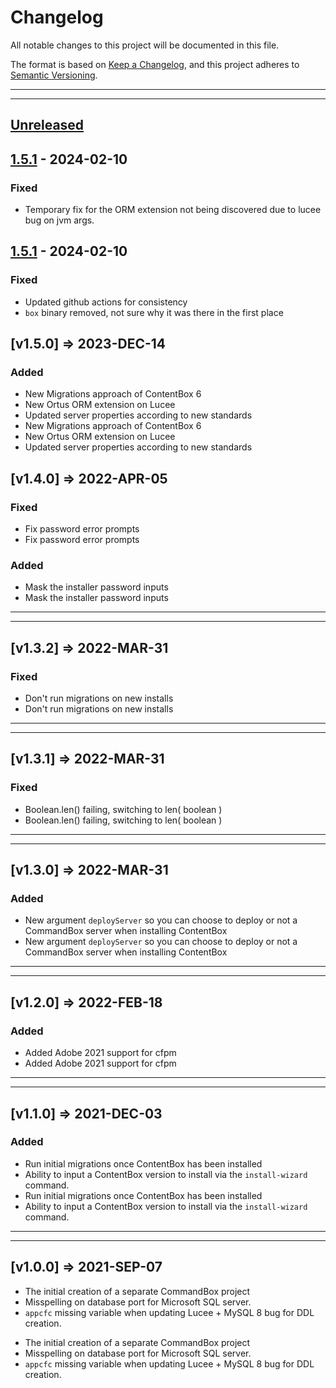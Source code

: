 # Changelog

All notable changes to this project will be documented in this file.

The format is based on [Keep a Changelog](https://keepachangelog.com/en/1.0.0/),
and this project adheres to [Semantic Versioning](https://semver.org/spec/v2.0.0.html).

* * *
* * *

## [Unreleased]

## [1.5.1] - 2024-02-10

### Fixed

- Temporary fix for the ORM extension not being discovered due to lucee bug on jvm args.

## [1.5.1] - 2024-02-10

### Fixed

- Updated github actions for consistency
- `box` binary removed, not sure why it was there in the first place

## [v1.5.0] => 2023-DEC-14

### Added

- New Migrations approach of ContentBox 6
- New Ortus ORM extension on Lucee
- Updated server properties according to new standards
- New Migrations approach of ContentBox 6
- New Ortus ORM extension on Lucee
- Updated server properties according to new standards

## [v1.4.0] => 2022-APR-05

### Fixed

- Fix password error prompts
- Fix password error prompts

### Added

- Mask the installer password inputs
- Mask the installer password inputs

* * *
* * *

## [v1.3.2] => 2022-MAR-31

### Fixed

- Don't run migrations on new installs
- Don't run migrations on new installs

* * *
* * *

## [v1.3.1] => 2022-MAR-31

### Fixed

- Boolean.len() failing, switching to len( boolean )
- Boolean.len() failing, switching to len( boolean )

* * *
* * *

## [v1.3.0] => 2022-MAR-31

### Added

- New argument `deployServer` so you can choose to deploy or not a CommandBox server when installing ContentBox
- New argument `deployServer` so you can choose to deploy or not a CommandBox server when installing ContentBox

* * *
* * *

## [v1.2.0] => 2022-FEB-18

### Added

- Added Adobe 2021 support for cfpm
- Added Adobe 2021 support for cfpm

* * *
* * *

## [v1.1.0] => 2021-DEC-03

### Added

- Run initial migrations once ContentBox has been installed
- Ability to input a ContentBox version to install via the `install-wizard` command.
- Run initial migrations once ContentBox has been installed
- Ability to input a ContentBox version to install via the `install-wizard` command.

* * *
* * *

## [v1.0.0] => 2021-SEP-07

- The initial creation of a separate CommandBox project
- Misspelling on database port for Microsoft SQL server.
- `appcfc` missing variable when updating Lucee + MySQL 8 bug for DDL creation.

[Unreleased]: https://github.com/Ortus-Solutions/contentbox-cli/compare/v1.5.1...HEAD
- The initial creation of a separate CommandBox project
- Misspelling on database port for Microsoft SQL server.
- `appcfc` missing variable when updating Lucee + MySQL 8 bug for DDL creation.

[Unreleased]: https://github.com/Ortus-Solutions/contentbox-cli/compare/v1.5.1...HEAD

[1.5.1]: https://github.com/Ortus-Solutions/contentbox-cli/compare/e199c386dc5d1b262f9259d6824df5fa7dfdd77e...v1.5.1
[1.5.1]: https://github.com/Ortus-Solutions/contentbox-cli/compare/e199c386dc5d1b262f9259d6824df5fa7dfdd77e...v1.5.1
